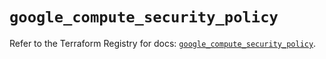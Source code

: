 # `google_compute_security_policy`

Refer to the Terraform Registry for docs: [`google_compute_security_policy`](https://registry.terraform.io/providers/hashicorp/google/6.23.0/docs/resources/compute_security_policy).
